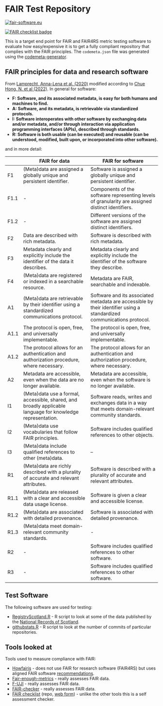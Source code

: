 # FAIR Test Repository

[![fair-software.eu](https://img.shields.io/badge/fair--software.eu-%E2%97%8F%20%20%E2%97%8F%20%20%E2%97%8B%20%20%E2%97%8F%20%20%E2%97%8B-orange)](https://fair-software.eu)

[![FAIR checklist badge](https://fairsoftwarechecklist.net/badge.svg)](https://fairsoftwarechecklist.net/v0.2?f=21&a=20111&i=20000&r=013)

This is a target end point for FAIR and FAIR4RS metric testing software to evaluate how easy/expensive it is to get a fully compliant repository that complies with the FAIR principles. The `codemeta.json` file was generated using the [codemeta-generator](https://codemeta.github.io/codemeta-generator/).

## FAIR principles for data and research software

From [Lamprecht, Anna-Lena et al. (2020)](https://dx.doi.org/10.3233/DS-190026) modified according to [Chue Hong, N. et al (2022)](https://doi.org/10.15497/RDA00065). In general for software:

* **F: Software, and its associated metadata, is easy for both humans and machines to find.**
* **A: Software, and its metadata, is retrievable via standardized protocols.**
* **I: Software interoperates with other software by exchanging data and/or metadata, and/or through interaction via application programming interfaces (APIs), described through standards.**
* **R: Software is both usable (can be executed) and reusable (can be understood, modified, built upon, or incorporated into other software).**

and in more detail:

|      | FAIR for data                                                | FAIR for software                                            |
| ---- | ------------------------------------------------------------ | ------------------------------------------------------------ |
| F1   | (Meta)data are assigned a globally unique and persistent identifier. | Software is assigned a globally unique and persistent identifier. |
| F1.1 | -                                                            | Components of the software representing levels of granularity are assigned distinct identifiers. |
| F1.2 | -                                                            | Different versions of the software are assigned distinct identifiers. |
| F2   | Data are described with rich metadata.                       | Software is described with rich metadata.                    |
| F3   | Metadata clearly and explicitly include the identifier of the data it describes. | Metadata clearly and explicitly include the identifier of the software they describe. |
| F4   | (Meta)data are registered or indexed in a searchable resource. | Metadata are FAIR, searchable and indexable.                 |
| A1   | (Meta)data are retrievable by their identifier using a standardized communications protocol. | Software and its associated metadata are accessible by their identifier using a standardized communications protocol. |
| A1.1 | The protocol is open, free, and universally implementable.   | The protocol is open, free, and universally implementable.   |
| A1.2 | The protocol allows for an authentication and authorization procedure, where necessary. | The protocol allows for an authentication and authorization procedure, where necessary. |
| A2   | Metadata are accessible, even when the data are no longer available. | Metadata are accessible, even when the software is no longer available. |
| I1   | (Meta)data use a formal, accessible, shared, and broadly applicable language for knowledge representation. | Software reads, writes and exchanges data in a way that meets domain-relevant community standards. |
| I2   | (Meta)data use vocabularies that follow FAIR principles.     | Software includes qualified references to other objects.     |
| I3   | (Meta)data include qualified references to other (meta)data. | –                                                            |
| R1   | (Meta)data are richly described with a plurality of accurate and relevant attributes. | Software is described with a plurality of accurate and relevant attributes. |
| R1.1 | (Meta)data are released with a clear and accessible data usage license. | Software is given a clear and accessible license.            |
| R1.2 | (Meta)data are associated with detailed provenance.          | Software is associated with detailed provenance.             |
| R1.3 | (Meta)data meet domain-relevant community standards.         | -                                                            |
| R2   | -                                                            | Software includes qualified references to other software.    |
| R3   | -                                                            | Software includes qualified references to other software.    |



## Test Software

The following software are used for testing:

* [RegistryScotland.R](Src/RegistryScotland.R) - R script to look at some of the data published by the [National Records of Scotland](https://www.nrscotland.gov.uk/).
* [githubstats.R](githubstats.R) - R script to look at the number of commits of particular repositories.

## Tools looked at

Tools used to measure compliance with FAIR:

* [Howfairis](https://github.com/fair-software/howfairis) - does not use FAIR for research software (FAIR4RS) but uses aligned FAIR software [recommendations](https://fair-software.eu/).
* [Fair-enough-metrics](https://github.com/vemonet/fair-enough-metrics) - really assesses FAIR data.
* [F-UJI](https://github.com/pangaea-data-publisher/fuji) - really assesses FAIR data.
* [FAIR-checker](https://github.com/IFB-ElixirFr/FAIR-checker) - really assesses FAIR data.
* [FAIR checklist](https://github.com/ardc-fair-checklist/ardc-fair-checklist.github.io) (repo, [web form](https://fairsoftwarechecklist.net/v0.2/)) - unlike the other tools this is a self assessment checker.

